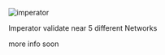 ![imperator](https://user-images.githubusercontent.com/38581319/121066529-492ded80-c7ca-11eb-944f-f03a437b46c5.png)

Imperator validate near 5 different Networks

more info soon
